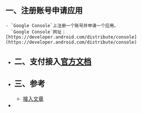 ## 一、注册账号申请应用
	- `Google Console`上注册一个账号并申请一个应用，
	  `Google Console`网址：[https://developer.android.com/distribute/console](https://developer.android.com/distribute/console)
- ## 二、支付接入[官方文档]([https://developer.android.com/google/play/billing/integrate#java](https://developer.android.com/google/play/billing/integrate#java))
- ## 三、参考
	- [接入文章](https://blog.csdn.net/linxinfa/article/details/115916000)
-